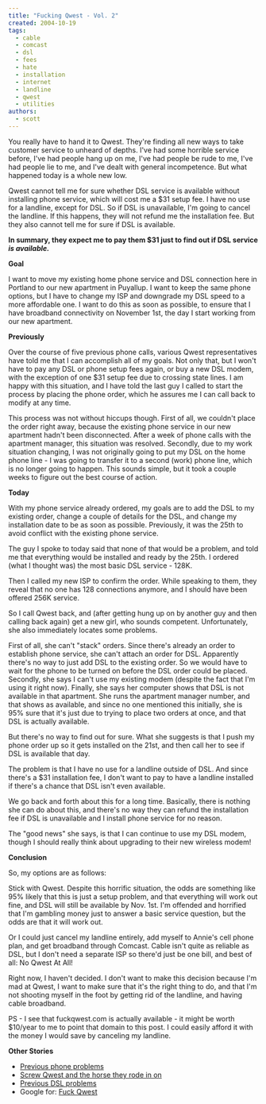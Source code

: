 ```yaml
---
title: "Fucking Qwest - Vol. 2"
created: 2004-10-19
tags:
  - cable
  - comcast
  - dsl
  - fees
  - hate
  - installation
  - internet
  - landline
  - qwest
  - utilities
authors:
  - scott
---
```


You really have to hand it to Qwest. They're finding all new ways to take customer service to unheard of depths. I've had some horrible service before, I've had people hang up on me, I've had people be rude to me, I've had people lie to me, and I've dealt with general incompetence. But what happened today is a whole new low.

Qwest cannot tell me for sure whether DSL service is available without installing phone service, which will cost me a $31 setup fee. I have no use for a landline, except for DSL. So if DSL is unavailable, I'm going to cancel the landline. If this happens, they will not refund me the installation fee. But they also cannot tell me for sure if DSL is available.

**In summary, they expect me to pay them $31 just to find out if DSL service _is available._**

**Goal**

I want to move my existing home phone service and DSL connection here in Portland to our new apartment in Puyallup. I want to keep the same phone options, but I have to change my ISP and downgrade my DSL speed to a more affordable one. I want to do this as soon as possible, to ensure that I have broadband connectivity on November 1st, the day I start working from our new apartment.

**Previously**

Over the course of five previous phone calls, various Qwest representatives have told me that I can accomplish all of my goals. Not only that, but I won't have to pay any DSL or phone setup fees again, or buy a new DSL modem, with the exception of one $31 setup fee due to crossing state lines. I am happy with this situation, and I have told the last guy I called to start the process by placing the phone order, which he assures me I can call back to modify at any time.

This process was not without hiccups though. First of all, we couldn't place the order right away, because the existing phone service in our new apartment hadn't been disconnected. After a week of phone calls with the apartment manager, this situation was resolved. Secondly, due to my work situation changing, I was not originally going to put my DSL on the home phone line - I was going to transfer it to a second (work) phone line, which is no longer going to happen. This sounds simple, but it took a couple weeks to figure out the best course of action.

**Today**

With my phone service already ordered, my goals are to add the DSL to my existing order, change a couple of details for the DSL, and change my installation date to be as soon as possible. Previously, it was the 25th to avoid conflict with the existing phone service.

The guy I spoke to today said that none of that would be a problem, and told me that everything would be installed and ready by the 25th. I ordered (what I thought was) the most basic DSL service - 128K.

Then I called my new ISP to confirm the order. While speaking to them, they reveal that no one has 128 connections anymore, and I should have been offered 256K service.

So I call Qwest back, and (after getting hung up on by another guy and then calling back again) get a new girl, who sounds competent. Unfortunately, she also immediately locates some problems.

First of all, she can't "stack" orders. Since there's already an order to establish phone service, she can't attach an order for DSL. Apparently there's no way to just add DSL to the existing order. So we would have to wait for the phone to be turned on before the DSL order could be placed. Secondly, she says I can't use my existing modem (despite the fact that I'm using it right now). Finally, she says her computer shows that DSL is not available in that apartment. She runs the apartment manager number, and that shows as available, and since no one mentioned this initially, she is 95% sure that it's just due to trying to place two orders at once, and that DSL is actually available.

But there's no way to find out for sure. What she suggests is that I push my phone order up so it gets installed on the 21st, and then call her to see if DSL is available that day.

The problem is that I have no use for a landline outside of DSL. And since there's a $31 installation fee, I don't want to pay to have a landline installed if there's a chance that DSL isn't even available.

We go back and forth about this for a long time. Basically, there is nothing she can do about this, and there's no way they can refund the installation fee if DSL is unavailable and I install phone service for no reason.

The "good news" she says, is that I can continue to use my DSL modem, though I should really think about upgrading to their new wireless modem!

**Conclusion**

So, my options are as follows:

Stick with Qwest. Despite this horrific situation, the odds are something like 95% likely that this is just a setup problem, and that everything will work out fine, and DSL will still be available by Nov. 1st. I'm offended and horrified that I'm gambling money just to answer a basic service question, but the odds are that it will work out.

Or I could just cancel my landline entirely, add myself to Annie's cell phone plan, and get broadband through Comcast. Cable isn't quite as reliable as DSL, but I don't need a separate ISP so there'd just be one bill, and best of all: No Qwest At All!

Right now, I haven't decided. I don't want to make this decision because I'm mad at Qwest, I want to make sure that it's the right thing to do, and that I'm not shooting myself in the foot by getting rid of the landline, and having cable broadband.

PS - I see that fuckqwest.com is actually available - it might be worth $10/year to me to point that domain to this post. I could easily afford it with the money I would save by canceling my landline.

**Other Stories**

- [Previous phone problems](/2004/10/some-good-news/)
- [Screw Qwest and the horse they rode in on](/2001/11/screw-qwest-and-the-horse-they-rode-in-on/)
- [Previous DSL problems](/2001/12/well-tonight-is-the-night/)
- Google for: [Fuck Qwest](http://www.google.com/search?q=fuck+qwest)
